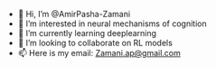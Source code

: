 - 👋 Hi, I’m @AmirPasha-Zamani
- 👀 I’m interested in neural mechanisms of cognition
- 🌱 I’m currently learning deeplearning
- 💞️ I’m looking to collaborate on RL models
- 📫 Here is my email: Zamani.ap@gmail.com

<!---
AmirPasha-Zamani/AmirPasha-Zamani is a ✨ special ✨ repository because its `README.md` (this file) appears on your GitHub profile.
You can click the Preview link to take a look at your changes.
--->
